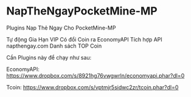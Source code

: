 # NapTheNgayPocketMine-MP
Plugins Nạp Thẻ Ngay Cho PocketMine-MP

Tự động Gia Hạn VIP
Có đổi Coin ra EconomyAPI
Tích hợp API napthengay.com
Danh sách TOP Coin

Cần Plugins này để chạy như sau:

EconomyAPI: https://www.dropbox.com/s/8921hg76vwgwrln/economyapi.phar?dl=0

Tcoin: https://www.dropbox.com/s/vptmjr5sidwc2zr/tcoin.phar?dl=0
